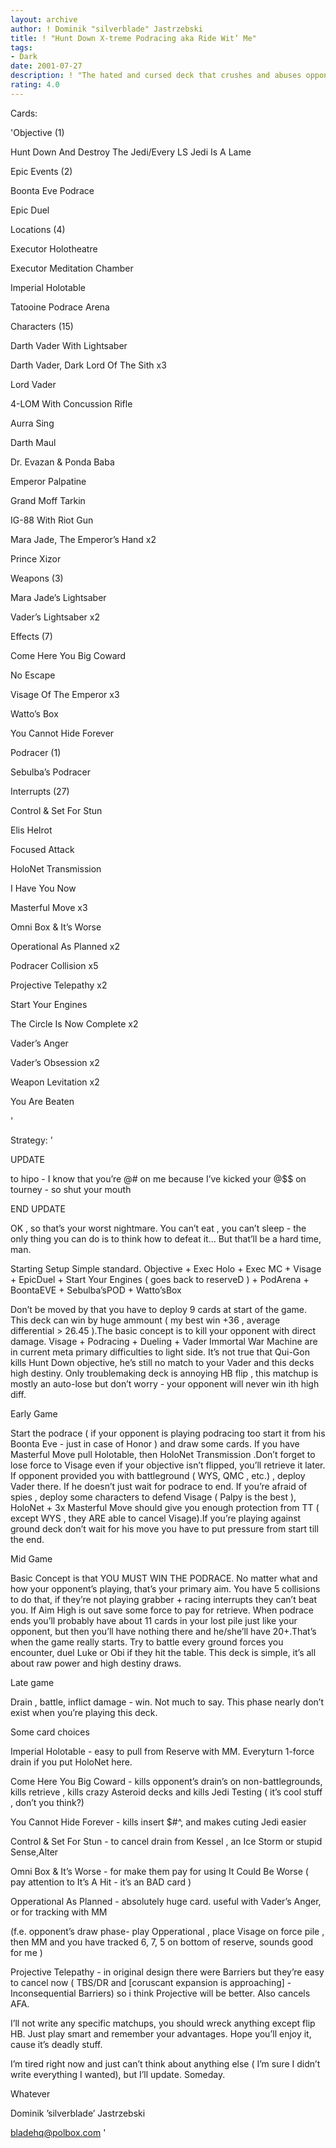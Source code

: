 ```yaml
---
layout: archive
author: ! Dominik "silverblade" Jastrzebski
title: ! "Hunt Down X-treme Podracing aka Ride Wit’ Me"
tags:
- Dark
date: 2001-07-27
description: ! "The hated and cursed deck that crushes and abuses opponent. But who cares..."
rating: 4.0
---
```

Cards: 

'Objective (1)

Hunt Down And Destroy The Jedi/Every LS Jedi Is A Lame


Epic Events (2)

Boonta Eve Podrace

Epic Duel


Locations (4)

Executor  Holotheatre

Executor  Meditation Chamber

Imperial Holotable

Tatooine  Podrace Arena


Characters (15)

Darth Vader With Lightsaber

Darth Vader, Dark Lord Of The Sith  x3

Lord Vader

4-LOM With Concussion Rifle

Aurra Sing

Darth Maul

Dr. Evazan & Ponda Baba

Emperor Palpatine

Grand Moff Tarkin

IG-88 With Riot Gun

Mara Jade, The Emperor’s Hand  x2

Prince Xizor


Weapons (3)

Mara Jade’s Lightsaber

Vader’s Lightsaber  x2


Effects (7)

Come Here You Big Coward

No Escape

Visage Of The Emperor  x3

Watto’s Box

You Cannot Hide Forever


Podracer (1)

Sebulba’s Podracer


Interrupts (27)

Control & Set For Stun

Elis Helrot

Focused Attack

HoloNet Transmission

I Have You Now

Masterful Move  x3

Omni Box & It’s Worse

Operational As Planned  x2

Podracer Collision  x5

Projective Telepathy  x2

Start Your Engines

The Circle Is Now Complete  x2

Vader’s Anger

Vader’s Obsession  x2

Weapon Levitation  x2

You Are Beaten

'

Strategy: '

UPDATE 


to hipo - I know that you’re @#$%t@#$ on me because I’ve kicked your @$$ on tourney - so shut your mouth


END UPDATE



OK , so that’s your worst nightmare. You can’t eat , you can’t sleep - the only thing you can do is to think how to defeat it... But that’ll be a hard time, man.


Starting Setup  Simple standard. Objective + Exec Holo + Exec MC + Visage + EpicDuel + Start Your Engines ( goes back to reserveD ) + PodArena + BoontaEVE + Sebulba’sPOD + Watto’sBox


Don’t be moved by that you have to deploy 9 cards at start of the game. This deck can win by huge ammount ( my best win +36 , average differential > 26.45 ).The basic concept is to kill your opponent with direct damage. Visage + Podracing + Dueling + Vader  Immortal War Machine are in current meta primary difficulties to light side. It’s not true that Qui-Gon kills Hunt Down objective, he’s still no match to your Vader and this decks high destiny. Only troublemaking deck is annoying HB flip , this matchup is mostly an auto-lose but don’t worry - your opponent will never win ith high diff.


Early Game  

Start the podrace ( if your opponent is playing podracing too start it from his Boonta Eve - just in case of Honor ) and draw some cards. If you have Masterful Move pull Holotable, then HoloNet Transmission .Don’t forget to lose force to Visage even if your objective isn’t flipped, you’ll retrieve it later. If opponent provided you with battleground ( WYS, QMC , etc.) , deploy Vader there. If he doesn’t just wait for  podrace to end. If you’re afraid of spies , deploy some characters to defend Visage ( Palpy is the best ), HoloNet + 3x Masterful Move should give you enough protection from TT ( except WYS , they ARE able to cancel Visage).If you’re playing against ground deck don’t wait for his move you have to put pressure from start till the end. 


Mid Game 

Basic Concept is that YOU MUST WIN THE PODRACE. No matter what and how your opponent’s playing, that’s your primary aim. You have 5 collisions to do that, if they’re not playing grabber + racing interrupts they can’t beat you. If Aim High is out save some force to pay for retrieve. When podrace ends you’ll probably have about 11 cards in your lost pile just like your opponent, but then you’ll have nothing there and he/she’ll have 20+.That’s when the game really starts. Try to battle every ground forces you encounter, duel Luke or Obi if they hit the table. This deck is simple, it’s all about raw power and high destiny draws.


Late game 

Drain , battle, inflict damage - win. Not much to say. This phase nearly don’t exist when you’re playing this deck.


Some card choices 


Imperial Holotable - easy to pull from Reserve with MM. Everyturn 1-force drain if you put HoloNet here.


Come Here You Big Coward - kills opponent’s drain’s on non-battlegrounds, kills retrieve , kills crazy Asteroid decks and kills Jedi Testing ( it’s cool stuff , don’t you think?)


You Cannot Hide Forever - kills insert $#^, and makes cuting Jedi easier


Control & Set For Stun - to cancel drain from Kessel , an Ice Storm or stupid Sense,Alter


Omni Box & It’s Worse - for make them pay for using It Could Be Worse ( pay attention to It’s A Hit - it’s an BAD card )


Opperational As Planned - absolutely huge card. useful with Vader’s Anger, or for tracking with MM

(f.e. opponent’s draw phase- play Opperational , place Visage on force pile , then MM and you have tracked 6, 7, 5 on bottom of reserve, sounds good for me )


Projective Telepathy - in original design there were Barriers but they’re easy to cancel now ( TBS/DR and [coruscant expansion is approaching] - Inconsequential Barriers) so i think Projective will be better. Also cancels AFA.


   I’ll not write any specific matchups, you should wreck anything except flip HB. Just play smart and remember your advantages. Hope you’ll enjoy it, cause it’s deadly stuff.


I’m tired right now and just can’t think about anything else ( I’m sure I didn’t write everything I wanted), but I’ll update. Someday.


Whatever


Dominik ’silverblade’ Jastrzebski

bladehq@polbox.com   '
